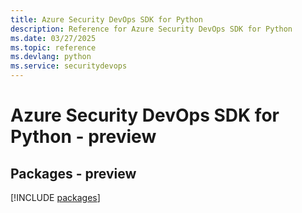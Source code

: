 ```yaml
---
title: Azure Security DevOps SDK for Python
description: Reference for Azure Security DevOps SDK for Python
ms.date: 03/27/2025
ms.topic: reference
ms.devlang: python
ms.service: securitydevops
---
```

# Azure Security DevOps SDK for Python - preview
## Packages - preview
[!INCLUDE [packages](security-devops-index.md)]